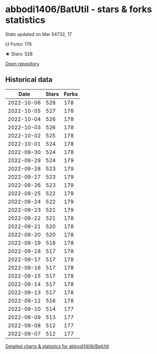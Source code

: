 # abbodi1406/BatUtil - stars & forks statistics

Stats updated on Mar 54732, 17

☋ Forks: 178

★ Stars: 528

[Open repository](https://github.com/abbodi1406/BatUtil)

## Historical data
| Date | Stars | Forks |
|------|-------|-------|
| 2022-10-06 | 528 | 178 | 
| 2022-10-05 | 527 | 178 | 
| 2022-10-04 | 526 | 178 | 
| 2022-10-03 | 526 | 178 | 
| 2022-10-02 | 525 | 178 | 
| 2022-10-01 | 524 | 178 | 
| 2022-09-30 | 524 | 178 | 
| 2022-09-29 | 524 | 179 | 
| 2022-09-28 | 523 | 179 | 
| 2022-09-27 | 523 | 179 | 
| 2022-09-26 | 523 | 179 | 
| 2022-09-25 | 522 | 179 | 
| 2022-09-24 | 522 | 179 | 
| 2022-09-23 | 521 | 179 | 
| 2022-09-22 | 521 | 178 | 
| 2022-09-21 | 520 | 178 | 
| 2022-09-20 | 520 | 178 | 
| 2022-09-19 | 518 | 178 | 
| 2022-09-18 | 517 | 178 | 
| 2022-09-17 | 517 | 178 | 
| 2022-09-16 | 517 | 178 | 
| 2022-09-15 | 517 | 178 | 
| 2022-09-14 | 517 | 178 | 
| 2022-09-13 | 517 | 178 | 
| 2022-09-12 | 516 | 178 | 
| 2022-09-10 | 514 | 177 | 
| 2022-09-09 | 513 | 177 | 
| 2022-09-08 | 512 | 177 | 
| 2022-09-07 | 512 | 177 | 


[Detailed charts & statistics for abbodi1406/BatUtil](https://reviewgithub.com/rep/abbodi1406/BatUtil)
